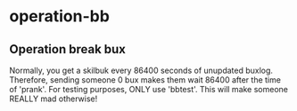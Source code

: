 # operation-bb
Operation break bux
-------------------
Normally, you get a skilbuk every 86400 seconds of unupdated buxlog.
Therefore, sending someone 0 bux makes them wait 86400 after the time of 'prank'.
For testing purposes, ONLY use 'bbtest'. This will make someone REALLY
mad otherwise!
